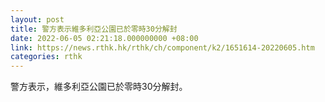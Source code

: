 ```yaml
---
layout: post
title: 警方表示維多利亞公園已於零時30分解封
date: 2022-06-05 02:21:18.000000000 +08:00
link: https://news.rthk.hk/rthk/ch/component/k2/1651614-20220605.htm
categories: rthk
---
```


警方表示，維多利亞公園已於零時30分解封。
